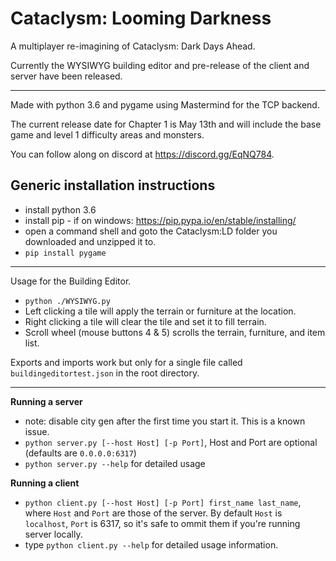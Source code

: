 Cataclysm: Looming Darkness
===

A multiplayer re-imagining of Cataclysm: Dark Days Ahead.

Currently the WYSIWYG building editor and pre-release of the client and server have been released.

----

Made with python 3.6 and pygame using Mastermind for the TCP backend.

The current release date for Chapter 1 is May 13th and will include the base game and level 1 difficulty areas and monsters.

You can follow along on discord at https://discord.gg/EqNQ784.

Generic installation instructions
---

* install python 3.6
* install pip - if on windows: https://pip.pypa.io/en/stable/installing/
* open a command shell and goto the Cataclysm:LD folder you downloaded and unzipped it to.
* `pip install pygame`

---
Usage for the Building Editor.

* `python ./WYSIWYG.py`
* Left clicking a tile will apply the terrain or furniture at the location.
* Right clicking a tile will clear the tile and set it to fill terrain.
* Scroll wheel (mouse buttons 4 & 5) scrolls the terrain, furniture, and item list.

Exports and imports work but only for a single file called `buildingeditortest.json` in the root directory.

---

**Running a server**

* note: disable city gen after the first time you start it. This is a known issue.
* `python server.py [--host Host] [-p Port]`,
        Host and Port are optional (defaults are `0.0.0.0:6317`)
* `python server.py --help` for detailed usage


**Running a client**

* `python client.py [--host Host] [-p Port] first_name last_name`,
        where `Host` and `Port` are those of the server.
        By default `Host` is `localhost`, `Port` is 6317,
        so it's safe to ommit them if you're running server locally.
* type `python client.py --help` for detailed usage information.